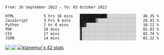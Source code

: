 <!--START_SECTION:waka-->

```text
From: 26 September 2022 - To: 03 October 2022

HTML             5 hrs 16 mins   ████████████░░░░░░░░░░░░░   48.35 %
JavaScript       3 hrs 9 mins    ███████▒░░░░░░░░░░░░░░░░░   28.91 %
Python           1 hr 6 mins     ██▓░░░░░░░░░░░░░░░░░░░░░░   10.12 %
PHP              18 mins         ▓░░░░░░░░░░░░░░░░░░░░░░░░   02.83 %
CSS              17 mins         ▓░░░░░░░░░░░░░░░░░░░░░░░░   02.74 %
JSON             14 mins         ▓░░░░░░░░░░░░░░░░░░░░░░░░   02.22 %
```

<!--END_SECTION:waka-->
<a href="https://github.com/anuraghazra/github-readme-stats">
  <img align="left" src="https://github-readme-stats.vercel.app/api?username=Tanesan&count_private=true&show_icons=true" />
<img align="left" src="https://github-readme-stats.vercel.app/api/top-langs/?username=Tanesan" />
</a>

[![ktanemur's 42 stats](https://badge42.vercel.app/api/v2/cl1wslf6s002109l771rng2w8/stats?cursusId=21&coalitionId=62)](https://github.com/JaeSeoKim/badge42)
